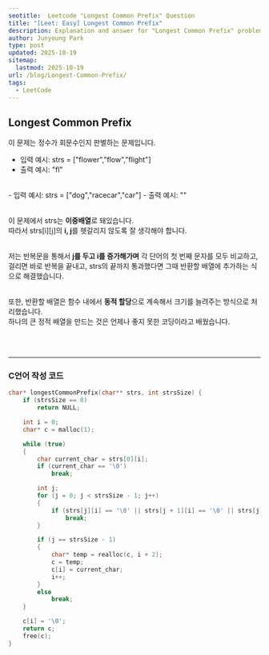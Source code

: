 ```yaml
---
seotitle:  Leetcode "Longest Common Prefix" Question 
title: "[Leet: Easy] Longest Common Prefix"
description: Explanation and answer for "Longest Common Prefix" problem in Leetcode.
author: Junyoung Park
type: post
updated: 2025-10-19
sitemap:
  lastmod: 2025-10-19
url: /blog/Longest-Common-Prefix/
tags:
  - LeetCode
---
```


## Longest Common Prefix

이 문제는 정수가 회문수인지 판별하는 문제입니다.<br>

- 입력 예시: strs = ["flower","flow","flight"]
- 출력 예시: "fl"  
<br>
- 입력 예시: strs = ["dog","racecar","car"]
- 출력 예시: "" 
<br>
<br>

이 문제에서 strs는 **이중배열**로 돼있습니다.<br>
따라서 strs[i][j]의 **i, j**를 헷갈리지 않도록 잘 생각해야 합니다.<br><br>

저는 반복문을 통해서 **j를 두고 i를 증가해가며** 각 단어의 첫 번째 문자를 모두 비교하고,<br>
걸리면 바로 반복을 끝내고, strs의 끝까지 통과했다면 그때 반환할 배열에 추가하는 식으로 해결했습니다.<br><br>

또한, 반환할 배열은 함수 내에서 **동적 할당**으로 계속해서 크기를 늘려주는 방식으로 처리했습니다.<br>
하나의 큰 정적 배열을 만드는 것은 언제나 좋지 못한 코딩이라고 배웠습니다.<br><br>

<br>
<hr/>

### C언어 작성 코드
```c
char* longestCommonPrefix(char** strs, int strsSize) {
    if (strsSize == 0) 
        return NULL;

    int i = 0;
    char* c = malloc(1);

    while (true) 
    {
        char current_char = strs[0][i];
        if (current_char == '\0')
            break;

        int j;
        for (j = 0; j < strsSize - 1; j++) 
        {
            if (strs[j][i] == '\0' || strs[j + 1][i] == '\0' || strs[j][i] != strs[j + 1][i]) 
                break;
        }

        if (j == strsSize - 1) 
        {
            char* temp = realloc(c, i + 2);
            c = temp;
            c[i] = current_char;
            i++;
        } 
        else
            break;
    }

    c[i] = '\0';
    return c;
    free(c);
}
```
